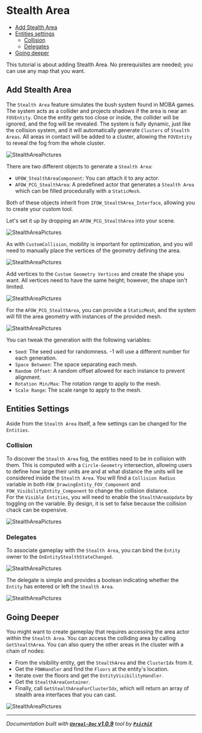# Stealth Area

- [Add Stealth Area](#add-stealth-area)
- [Entities settings](#entities-settings)
	- [Collision](#collision)
	- [Delegates](#delegates)
- [Going deeper](#going-deeper)

This tutorial is about adding Stealth Area. No prerequisites are needed; you can use any map that you want.

## Add Stealth Area

The `Stealth Area` feature simulates the bush system found in MOBA games. The system acts as a collider and projects shadows if the
area is near an `FOVEntity`. Once the entity gets too close or inside, the collider will be ignored, and the fog will be revealed.
The system is fully dynamic, just like the collision system, and it will automatically generate `Clusters` of `Stealth Areas`. All
areas in contact will be added to a cluster, allowing the `FOVEntity` to reveal the fog from the whole cluster.

![StealthAreaPictures](../../assets/Tutorial/StealthArea/0_StealthAreaTutorial.png)

There are two different objects to generate a `Stealth Area`:
- `UFOW_StealthAreaComponent`: You can attach it to any actor.
- `AFOW_PCG_StealthArea`: A predefined actor that generates a `Stealth Area` which can be filled procedurally with a `StaticMesh`.

Both of these objects inherit from `IFOW_StealthArea_Interface`, allowing you to create your custom tool.<br />

Let's set it up by dropping an `AFOW_PCG_StealthArea` into your scene.

![StealthAreaPictures](../../assets/Tutorial/StealthArea/1_AddStealthArea.png)

As with `CustomCollision`, mobility is important for optimization, and you will need to manually place the vertices of the geometry
defining the area.

![StealthAreaPictures](../../assets/Tutorial/StealthArea/2_StealthAreaAreFOWCollisions.png)

Add vertices to the `Custom Geometry Vertices` and create the shape you want. All vertices need to have the same height; however, the
shape isn't limited.

![StealthAreaPictures](../../assets/Tutorial/StealthArea/3_AddVertices.png)

For the `AFOW_PCG_StealthArea`, you can provide a `StaticMesh`, and the system will fill the area geometry with instances of the provided mesh.

![StealthAreaPictures](../../assets/Tutorial/StealthArea/4_SelectPCGMesh.png)

You can tweak the generation with the following variables:
- `Seed`: The seed used for randomness. -1 will use a different number for each generation.
- `Space Between`: The space separating each mesh.
- `Random Offset`: A random offset allowed for each instance to prevent alignment.
- `Rotation Min/Max`: The rotation range to apply to the mesh.
- `Scale Range`: The scale range to apply to the mesh.

## Entities Settings

Aside from the `Stealth Area` itself, a few settings can be changed for the `Entities`.

### Collision

To discover the `Stealth Area` fog, the entities need to be in collision with them. This is computed with a `Circle-Geometry` intersection,
allowing users to define how large their units are and at what distance the units will be considered inside the `Stealth Area`. You will find
a `Collision Radius` variable in both `FOW_DrawingEntity_FOV_Component` and `FOW_VisibilityEntity_Component` to change the collision distance.<br />
For the `Visible Entities`, you will need to enable the `StealthAreaUpdate` by toggling on the variable. By design, it is set to false because
the collision chack can be expensive.

![StealthAreaPictures](../../assets/Tutorial/StealthArea/6_ChangeEntityCollisionRadius.png)

### Delegates

To associate gameplay with the `Stealth Area`, you can bind the `Entity` owner to the `OnEntityStealthStateChanged`.

![StealthAreaPictures](../../assets/Tutorial/StealthArea/8_OverrideOnStealthAreaChanged.png)

The delegate is simple and provides a boolean indicating whether the `Entity` has entered or left the `Stealth Area`.

![StealthAreaPictures](../../assets/Tutorial/StealthArea/9_BindToDelegate.png)

## Going Deeper

You might want to create gameplay that requires accessing the area actor within the `Stealth Area`. You can access the colliding area by calling
`GetStealthArea`. You can also query the other areas in the cluster with a chain of nodes:
- From the visibility entity, get the `StealthArea` and the `ClusterIdx` from it.
- Get the `FOWHandler` and find the `Floors` at the entity's location.
- Iterate over the floors and get the `EntityVisibilityHandler`.
- Get the `StealthAreaContainer`.
- Finally, call `GetStealthAreaForClusterIdx`, which will return an array of stealth area interfaces that you can cast.

![StealthAreaPictures](../../assets/Tutorial/StealthArea/10_GoDeeperWithStealthArea.png)

---
_Documentation built with [**`Unreal-Doc` v1.0.9**](https://github.com/PsichiX/unreal-doc) tool by [**`PsichiX`**](https://github.com/PsichiX)_